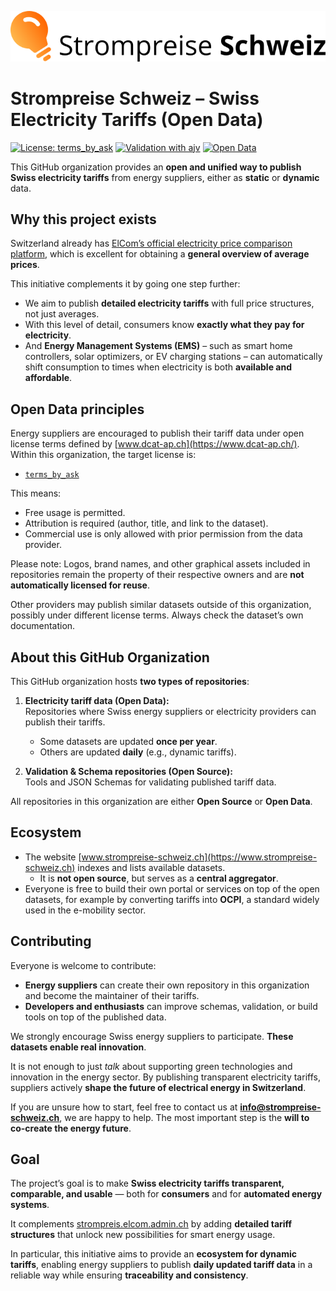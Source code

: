![Strompreise Schweiz Logo](../assets/Logo_Strompreise_Schweiz.svg)  
  

# Strompreise Schweiz – Swiss Electricity Tariffs (Open Data)

[![License: terms_by_ask](https://img.shields.io/badge/license-terms__by__ask-purple)](https://www.dcat-ap.ch/vocabulary/licenses/20240716.html#terms_by_ask)
[![Validation with ajv](https://img.shields.io/badge/validation-ajv-orange)](https://github.com/Strompreise-Schweiz/supplier-data-validation)
[![Open Data](https://img.shields.io/badge/open-data-yellow)](https://www.strompreise-schweiz.ch)

This GitHub organization provides an **open and unified way to publish Swiss electricity tariffs** from energy suppliers, either as **static** or **dynamic** data.  

## Why this project exists

Switzerland already has [ElCom’s official electricity price comparison platform](https://www.strompreis.elcom.admin.ch/), which is excellent for obtaining a **general overview of average prices**.  

This initiative complements it by going one step further:  
- We aim to publish **detailed electricity tariffs** with full price structures, not just averages.  
- With this level of detail, consumers know **exactly what they pay for electricity**.  
- And **Energy Management Systems (EMS)** – such as smart home controllers, solar optimizers, or EV charging stations – can automatically shift consumption to times when electricity is both **available and affordable**.  

## Open Data principles

Energy suppliers are encouraged to publish their tariff data under open license terms defined by [www.dcat-ap.ch](https://www.dcat-ap.ch/). Within this organization, the target license is:  

- [`terms_by_ask`](https://www.dcat-ap.ch/vocabulary/licenses/20240716.html#terms_by_ask)  

This means:  
- Free usage is permitted.  
- Attribution is required (author, title, and link to the dataset).  
- Commercial use is only allowed with prior permission from the data provider.  

Please note: Logos, brand names, and other graphical assets included in repositories remain the property of their respective owners and are **not automatically licensed for reuse**.  

Other providers may publish similar datasets outside of this organization, possibly under different license terms. Always check the dataset’s own documentation.  

## About this GitHub Organization

This GitHub organization hosts **two types of repositories**:

1. **Electricity tariff data (Open Data):**  
   Repositories where Swiss energy suppliers or electricity providers can publish their tariffs.  
   - Some datasets are updated **once per year**.  
   - Others are updated **daily** (e.g., dynamic tariffs).  

2. **Validation & Schema repositories (Open Source):**  
   Tools and JSON Schemas for validating published tariff data.   

All repositories in this organization are either **Open Source** or **Open Data**.  

## Ecosystem

- The website [www.strompreise-schweiz.ch](https://www.strompreise-schweiz.ch) indexes and lists available datasets.  
  - It is **not open source**, but serves as a **central aggregator**.  
- Everyone is free to build their own portal or services on top of the open datasets, for example by converting tariffs into **OCPI**, a standard widely used in the e-mobility sector.  

## Contributing

Everyone is welcome to contribute:  

- **Energy suppliers** can create their own repository in this organization and become the maintainer of their tariffs.  
- **Developers and enthusiasts** can improve schemas, validation, or build tools on top of the published data.  

We strongly encourage Swiss energy suppliers to participate. **These datasets enable real innovation**.  

It is not enough to just *talk* about supporting green technologies and innovation in the energy sector. By publishing transparent electricity tariffs, suppliers actively **shape the future of electrical energy in Switzerland**.  

If you are unsure how to start, feel free to contact us at **info@strompreise-schweiz.ch**, we are happy to help. The most important step is the **will to co-create the energy future**.  

## Goal

The project’s goal is to make **Swiss electricity tariffs transparent, comparable, and usable** — both for **consumers** and for **automated energy systems**.

It complements [strompreis.elcom.admin.ch](https://www.strompreis.elcom.admin.ch/) by adding **detailed tariff structures** that unlock new possibilities for smart energy usage.  

In particular, this initiative aims to provide an **ecosystem for dynamic tariffs**, enabling energy suppliers to publish **daily updated tariff data** in a reliable way while ensuring **traceability and consistency**.  
